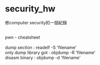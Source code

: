 # security_hw
修computer security的一個紀錄

<br>
pwn - cheatsheet <br>
<br>
dump section : readelf -S 'filename' <br>
only dump library got : objdump -R 'filename' <br>
disasm binary : objdump -d 'filename' <br>
<br>
